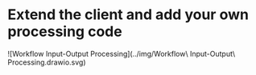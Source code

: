# Extend the client and add your own processing code

![Workflow Input-Output Processing](../img/Workflow\ Input-Output\ Processing.drawio.svg)
